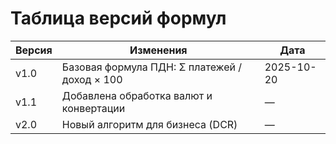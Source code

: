 # Таблица версий формул

| Версия | Изменения | Дата |
|---------|------------|------|
| v1.0 | Базовая формула ПДН: Σ платежей / доход × 100 | 2025-10-20 |
| v1.1 | Добавлена обработка валют и конвертации | — |
| v2.0 | Новый алгоритм для бизнеса (DCR) | — |
